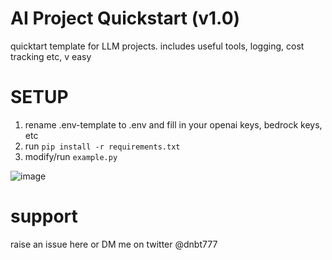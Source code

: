 # AI Project Quickstart (v1.0)
quicktart template for LLM projects. includes useful tools, logging, cost tracking etc, v easy


# SETUP
1. rename .env-template to .env and fill in your openai keys, bedrock keys, etc
2. run `pip install -r requirements.txt`
3. modify/run `example.py`


![image](https://github.com/dnbt777/ai-project-quickstart/assets/169108635/b395df14-987e-4e3e-9cc9-c382fc3af279)



# support

raise an issue here or DM me on twitter @dnbt777
